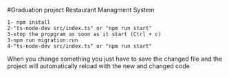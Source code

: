 #Graduation project 
Restaurant Managment System

    1- npm install
    2-"ts-node-dev src/index.ts" or "npm run start"
    3-stop the propgram as soon as it start (Ctrl + c)
    3-npm run migration:run
    4-"ts-node-dev src/index.ts" or "npm run start"


When you change something you just have to save the changed file and the project will automatically reload with the new and changed code
